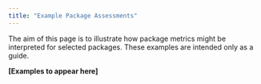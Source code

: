 ```yaml
---
title: "Example Package Assessments"
---
```


The aim of this page is to illustrate how package metrics might be interpreted for selected packages.  These examples are intended only as a guide.

**[Examples to appear here]**
